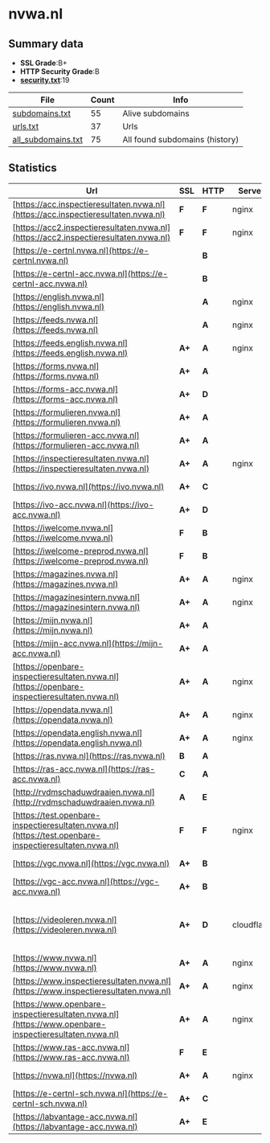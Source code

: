 

# nvwa.nl
## Summary data


 - **SSL Grade**:B+
 - **HTTP Security Grade**:B
 - **[security.txt](https://www.digitaleoverheid.nl/nieuws/standaard-security-txt-nu-verplicht-voor-overheid/)**:19


| File       | Count | Info |
|------------|-------|------|
|[subdomains.txt](/data/nvwa.nl/subdomains.txt)|55|Alive subdomains|
|[urls.txt](/data/nvwa.nl/urls.txt)|37|Urls|
|[all_subdomains.txt](/data/nvwa.nl/all_subdomains.txt)|75|All found subdomains (history)|


## Statistics


| Url | SSL | HTTP | Server | Cookie | HSTS | CORS | CTO | CSP | XFO | XXP | RP |FP| Tech |Title |
|--------|-------|-------|------|------|------|------|------|------|------|------|------|------|------|------|
|[https://acc.inspectieresultaten.nvwa.nl](https://acc.inspectieresultaten.nvwa.nl)| **F**| **F**|nginx| | | | | | | | :white_check_mark: | |HSTS Nginx|301 Moved Perman...|
|[https://acc2.inspectieresultaten.nvwa.nl](https://acc2.inspectieresultaten.nvwa.nl)| **F**| **F**|nginx| | | | | | | | :white_check_mark: | |Basic Nginx|401 Authorizatio...|
|[https://e-certnl.nvwa.nl](https://e-certnl.nvwa.nl)| | **B**||:white_check_mark: |:white_check_mark: | | | | | :white_check_mark: | :white_check_mark: | |HSTS|Index of /|
|[https://e-certnl-acc.nvwa.nl](https://e-certnl-acc.nvwa.nl)| | **B**||:white_check_mark: |:white_check_mark: | | | | | :white_check_mark: | :white_check_mark: | |HSTS|Hello World!|
|[https://english.nvwa.nl](https://english.nvwa.nl)| | **A**|nginx| |:white_check_mark: | | |:warning: | :white_check_mark: | :white_check_mark: | :white_check_mark: | |Bloomreach HSTS Nginx|Home | NVWA-Engl...|
|[https://feeds.nvwa.nl](https://feeds.nvwa.nl)| | **A**|nginx| |:white_check_mark: | | | | :white_check_mark: | :white_check_mark: | :white_check_mark: | |HSTS Nginx||
|[https://feeds.english.nvwa.nl](https://feeds.english.nvwa.nl)| **A+**| **A**|nginx| |:white_check_mark: | | | | :white_check_mark: | :white_check_mark: | :white_check_mark: | |HSTS Nginx||
|[https://forms.nvwa.nl](https://forms.nvwa.nl)| **A+**| **A**||:white_check_mark: |:white_check_mark: | :warning:| | :white_check_mark:| :white_check_mark: | :white_check_mark: | :white_check_mark: | |HSTS|Object moved|
|[https://forms-acc.nvwa.nl](https://forms-acc.nvwa.nl)| **A+**| **D**||:o: |:white_check_mark: | | | | | | :white_check_mark: | |HSTS|IIS Windows Serv...|
|[https://formulieren.nvwa.nl](https://formulieren.nvwa.nl)| **A+**| **A**||:white_check_mark: |:white_check_mark: | :warning:| | :white_check_mark:| :white_check_mark: | :white_check_mark: | :white_check_mark: | |HSTS|Object moved|
|[https://formulieren-acc.nvwa.nl](https://formulieren-acc.nvwa.nl)| **A+**| **A**||:white_check_mark: |:white_check_mark: | :warning:| | :white_check_mark:| :white_check_mark: | :white_check_mark: | :white_check_mark: | |HSTS|Object moved|
|[https://inspectieresultaten.nvwa.nl](https://inspectieresultaten.nvwa.nl)| **A+**| **A**|nginx| |:white_check_mark: | | | | :white_check_mark: | :white_check_mark: | :white_check_mark: | |HSTS Nginx|301 Moved Perman...|
|[https://ivo.nvwa.nl](https://ivo.nvwa.nl)| **A+**| **C**||:white_check_mark: |:white_check_mark: | | | | | | :white_check_mark: | |HSTS|Import Veterinai...|
|[https://ivo-acc.nvwa.nl](https://ivo-acc.nvwa.nl)| **A+**| **D**||:o: |:white_check_mark: | | | | | | :white_check_mark: | |HSTS|Import Veterinai...|
|[https://iwelcome.nvwa.nl](https://iwelcome.nvwa.nl)| **F**| **B**|| |:white_check_mark: | | | | | | :white_check_mark: | |HSTS||
|[https://iwelcome-preprod.nvwa.nl](https://iwelcome-preprod.nvwa.nl)| **F**| **B**|| |:white_check_mark: | | | | | | :white_check_mark: | |HSTS||
|[https://magazines.nvwa.nl](https://magazines.nvwa.nl)| **A+**| **A**|nginx| |:white_check_mark: | | |:warning: | :white_check_mark: | :white_check_mark: | :white_check_mark: | |HSTS Nginx||
|[https://magazinesintern.nvwa.nl](https://magazinesintern.nvwa.nl)| **A+**| **A**|nginx| |:white_check_mark: | | |:warning: | :white_check_mark: | :white_check_mark: | :white_check_mark: | |HSTS Nginx||
|[https://mijn.nvwa.nl](https://mijn.nvwa.nl)| **A+**| **A**||:white_check_mark: |:white_check_mark: | :warning:| | :white_check_mark:| :white_check_mark: | :white_check_mark: | :white_check_mark: | |HSTS|Object moved|
|[https://mijn-acc.nvwa.nl](https://mijn-acc.nvwa.nl)| **A+**| **A**||:white_check_mark: |:white_check_mark: | :warning:| | :white_check_mark:| :white_check_mark: | :white_check_mark: | :white_check_mark: | |HSTS|Object moved|
|[https://openbare-inspectieresultaten.nvwa.nl](https://openbare-inspectieresultaten.nvwa.nl)| **A+**| **A**|nginx| |:white_check_mark: | | | | :white_check_mark: | :white_check_mark: | :white_check_mark: | |HSTS Nginx|301 Moved Perman...|
|[https://opendata.nvwa.nl](https://opendata.nvwa.nl)| **A+**| **A**|nginx| |:white_check_mark: | | | | :white_check_mark: | :white_check_mark: | :white_check_mark: | |HSTS Nginx||
|[https://opendata.english.nvwa.nl](https://opendata.english.nvwa.nl)| **A+**| **A**|nginx| |:white_check_mark: | | | | :white_check_mark: | :white_check_mark: | :white_check_mark: | |HSTS Nginx||
|[https://ras.nvwa.nl](https://ras.nvwa.nl)| **B**| **A**||:white_check_mark: |:white_check_mark: | | | | :white_check_mark: | :white_check_mark: | :white_check_mark: | |HSTS|302 Found|
|[https://ras-acc.nvwa.nl](https://ras-acc.nvwa.nl)| **C**| **A**||:white_check_mark: |:white_check_mark: | | | | :white_check_mark: | :white_check_mark: | :white_check_mark: | |HSTS|302 Found|
|[http://rvdmschaduwdraaien.nvwa.nl](http://rvdmschaduwdraaien.nvwa.nl)| **A**| **E**|| | | | | | | | :white_check_mark: | |||
|[https://test.openbare-inspectieresultaten.nvwa.nl](https://test.openbare-inspectieresultaten.nvwa.nl)| **F**| **F**|nginx| | | | | | | | :white_check_mark: | |Basic Nginx|401 Authorizatio...|
|[https://vgc.nvwa.nl](https://vgc.nvwa.nl)| **A+**| **B**||:white_check_mark: |:white_check_mark: | | | | :white_check_mark: | | :white_check_mark: | |HSTS|Error 404--Not F...|
|[https://vgc-acc.nvwa.nl](https://vgc-acc.nvwa.nl)| **A+**| **B**||:white_check_mark: |:white_check_mark: | | | | :white_check_mark: | | :white_check_mark: | |HSTS|Error 404--Not F...|
|[https://videoleren.nvwa.nl](https://videoleren.nvwa.nl)| **A+**| **D**|cloudflare|:white_check_mark: |:white_check_mark: | | | | | | :white_check_mark: | |Cloudflare Cloudflare Bot Management HSTS|POST data|
|[https://www.nvwa.nl](https://www.nvwa.nl)| **A+**| **A**|nginx| |:white_check_mark: | | |:warning: | :white_check_mark: | :white_check_mark: | :white_check_mark: | |Bloomreach HSTS Nginx|Home | NVWA|
|[https://www.inspectieresultaten.nvwa.nl](https://www.inspectieresultaten.nvwa.nl)| **A+**| **A**|nginx| |:white_check_mark: | | | | :white_check_mark: | :white_check_mark: | :white_check_mark: | |HSTS Nginx|301 Moved Perman...|
|[https://www.openbare-inspectieresultaten.nvwa.nl](https://www.openbare-inspectieresultaten.nvwa.nl)| **A+**| **A**|nginx| |:white_check_mark: | | | | :white_check_mark: | :white_check_mark: | :white_check_mark: | |Drupal:10 HSTS Nginx PHP|Home | NVWA Insp...|
|[https://www.ras-acc.nvwa.nl](https://www.ras-acc.nvwa.nl)| **F**| **E**|| | | | | | | | :white_check_mark: | |HSTS|302 Found|
|[https://nvwa.nl](https://nvwa.nl)| **A+**| **A**|nginx| |:white_check_mark: | | |:warning: | :white_check_mark: | :white_check_mark: | :white_check_mark: | |HSTS Nginx|301 Moved Perman...|
|[https://e-certnl-sch.nvwa.nl](https://e-certnl-sch.nvwa.nl)| **A+**| **C**||:white_check_mark: |:white_check_mark: | | | | | | :white_check_mark: | |HSTS|403 Forbidden|
|[https://labvantage-acc.nvwa.nl](https://labvantage-acc.nvwa.nl)| **A+**| **E**|| | | | | | | | :white_check_mark: | |HSTS|Error 404--Not F...|

